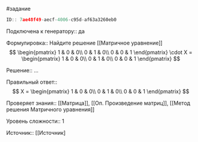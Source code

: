 #задание

```javascript
ID:: 7ae48f49-aecf-4006-c95d-af63a3260eb0
```


Подключена к генератору:: да

Формулировка:: Найдите решение [[Матричное уравнение]]
$$
\begin{pmatrix}
1 & 0 & 0\\
0 & 1 & 0\\
0 & 0 & 1
\end{pmatrix} \cdot X = 
\begin{pmatrix}
1 & 0 & 0\\
0 & 1 & 0\\
0 & 0 & 1
\end{pmatrix} 
$$

Решение:: ...


Правильный ответ:: 
$$
X = \begin{pmatrix}
1 & 0 & 0\\
0 & 1 & 0\\
0 & 0 & 1
\end{pmatrix} 
$$

Проверяет знания:: [[Матрица]], [[Оп. Произведение матриц]], [[Метод решения Матричного уравнения]]

Уровень сложности:: 1

Источник:: [[Источник]